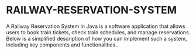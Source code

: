 # RAILWAY-RESERVATION-SYSTEM
A Railway Reservation System in Java is a software application that allows users to book train tickets, check train schedules, and manage reservations. Below is a simplified description of how you can implement such a system, including key components and functionalities..
